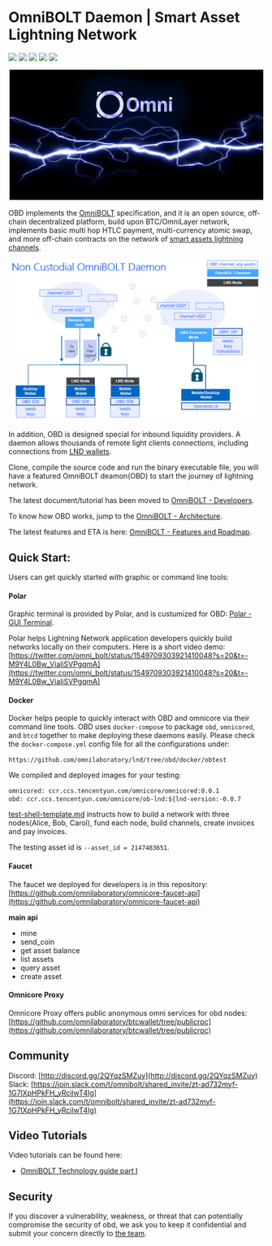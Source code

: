 # OmniBOLT Daemon | Smart Asset Lightning Network
[![](https://img.shields.io/badge/license-MIT-blue)](https://github.com/omnilaboratory/obd/blob/master/LICENSE) [![](https://img.shields.io/badge/standard%20readme-OK-brightgreen)](https://github.com/omnilaboratory/obd/blob/master/README.md) [![](https://img.shields.io/badge/golang-%3E%3D1.9.0-orange)](https://golang.org/dl/) [![](https://img.shields.io/badge/protocol-OmniBOLT-brightgreen)](https://github.com/omnilaboratory/OmniBOLT-spec) 
[![](https://img.shields.io/badge/API%20V0.3-Document-blue)](https://api.omnilab.online) 

<p align="center">
  <img width="500" alt="OmniBOLT-banner" src="docs/assets/omni-lightning.png">
</p>


OBD implements the [OmniBOLT](https://github.com/omnilaboratory/OmniBOLT-spec) specification, and it is an open source, off-chain decentralized platform, build upon BTC/OmniLayer network, implements basic multi hop HTLC payment, multi-currency atomic swap, and more off-chain contracts on the network of [smart assets lightning channels](https://github.com/omnilaboratory/OmniBOLT-spec/blob/master/OmniBOLT-02-peer-protocol.md#omni-address).  

<p align="center">
  <img width="500" alt="None Custodial OmniBOLT Daemon" src="docs/assets/None-Custodial-OmniBOLT-Daemon-2.png">
</p>

In addition, OBD is designed special for inbound liquidity providers. A daemon allows thousands of remote light clients connections, including connections from [LND wallets](https://omnilaboratory.github.io/obd/#/Architecture?id=lnd-integrated). 

Clone, compile the source code and run the binary executable file, you will have a featured OmniBOLT deamon(OBD) to start the journey of lightning network.     

The latest document/tutorial has been moved to [OmniBOLT - Developers](https://omnilaboratory.github.io/obd/#/OBD-README).  

To know how OBD works, jump to the [OmniBOLT - Architecture](https://omnilaboratory.github.io/obd/#/Architecture).  

The latest features and ETA is here: [OmniBOLT - Features and Roadmap](https://omnilaboratory.github.io/obd/#/features).  

## Quick Start:

Users can get quickly started with graphic or command line tools:  

#### Polar
Graphic terminal is provided by Polar, and is custumized for OBD: [Polar - GUI Terminal](https://github.com/omnilaboratory/polar/releases). 

Polar helps Lightning Network application developers quickly build networks locally on their computers. Here is a short video demo: [https://twitter.com/omni_bolt/status/1549709303921410048?s=20&t=-M9Y4L0Bw_VialiSVPgqmA](https://twitter.com/omni_bolt/status/1549709303921410048?s=20&t=-M9Y4L0Bw_VialiSVPgqmA)  

#### Docker

Docker helps people to quickly interact with OBD and omnicore via their command line tools. OBD uses `docker-compose` to package `obd`, `omnicored`, and `btcd` together to make deploying these daemons easily. Please check the `docker-compose.yml` config file for all the configurations under:

```
https://github.com/omnilaboratory/lnd/tree/obd/docker/obtest
```

We compiled and deployed images for your testing:
```
omnicored: ccr.ccs.tencentyun.com/omnicore/omnicored:0.0.1
obd: ccr.ccs.tencentyun.com/omnicore/ob-lnd:${lnd-version:-0.0.7
```

[test-shell-template.md](https://github.com/omnilaboratory/lnd/blob/obd/docker/obtest/test-shell-template.md) instructs how to build a network with three nodes(Alice, Bob, Carol), fund each node, build channels, create invoices and pay invoices.  

The testing asset id is `--asset_id = 2147483651`.  

#### Faucet

The faucet we deployed for developers is in this repository: [https://github.com/omnilaboratory/omnicore-faucet-api](https://github.com/omnilaboratory/omnicore-faucet-api) 

**main api** 
* mine  
* send_coin  
* get asset balance  
* list assets  
* query asset  
* create asset  

#### Omnicore Proxy
Omnicore Proxy offers public anonymous omni services for obd nodes: [https://github.com/omnilaboratory/btcwallet/tree/publicrpc](https://github.com/omnilaboratory/btcwallet/tree/publicrpc) 


## Community

Discord: [http://discord.gg/2QYqzSMZuy](http://discord.gg/2QYqzSMZuy)  
Slack: [https://join.slack.com/t/omnibolt/shared_invite/zt-ad732myf-1G7lXpHPkFH_yRcilwT4Ig](https://join.slack.com/t/omnibolt/shared_invite/zt-ad732myf-1G7lXpHPkFH_yRcilwT4Ig)

## Video Tutorials
Video tutorials can be found here:   
  
* [OmniBOLT Technology guide part I](https://youtu.be/G-T_uwqzDAI)  


## Security
If you discover a vulnerability, weakness, or threat that can potentially compromise the security of obd, we ask you to keep it confidential and submit your concern directly to [the team](mailto:neo.carmack@gmail.com?subject=%5BGitHub%5D%20OmniBOLT%20Security).

 
